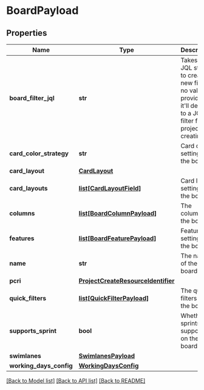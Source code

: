 # BoardPayload

## Properties
Name | Type | Description | Notes
------------ | ------------- | ------------- | -------------
**board_filter_jql** | **str** | Takes in a JQL string to create a new filter. If no value is provided, it&#x27;ll default to a JQL filter for the project creating | [optional] 
**card_color_strategy** | **str** | Card color settings of the board | [optional] 
**card_layout** | [**CardLayout**](CardLayout.md) |  | [optional] 
**card_layouts** | [**list[CardLayoutField]**](CardLayoutField.md) | Card layout settings of the board | [optional] 
**columns** | [**list[BoardColumnPayload]**](BoardColumnPayload.md) | The columns of the board | [optional] 
**features** | [**list[BoardFeaturePayload]**](BoardFeaturePayload.md) | Feature settings for the board | [optional] 
**name** | **str** | The name of the board | [optional] 
**pcri** | [**ProjectCreateResourceIdentifier**](ProjectCreateResourceIdentifier.md) |  | [optional] 
**quick_filters** | [**list[QuickFilterPayload]**](QuickFilterPayload.md) | The quick filters for the board. | [optional] 
**supports_sprint** | **bool** | Whether sprints are supported on the board | [optional] [default to True]
**swimlanes** | [**SwimlanesPayload**](SwimlanesPayload.md) |  | [optional] 
**working_days_config** | [**WorkingDaysConfig**](WorkingDaysConfig.md) |  | [optional] 

[[Back to Model list]](../README.md#documentation-for-models) [[Back to API list]](../README.md#documentation-for-api-endpoints) [[Back to README]](../README.md)

